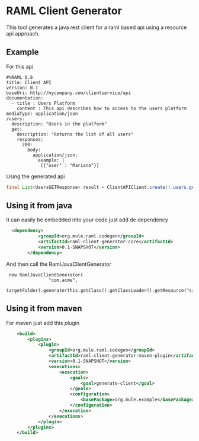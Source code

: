 # RAML Client Generator 

This tool generates a java rest client for a raml based api using a resource api approach.

## Example

For this api

```raml
#%RAML 0.8
title: Client API
version: 0.1
baseUri: http://mycompany.com/clientservice/api
documentation:
  - title : Users Platform
    content : This api describes how to access to the users platform
mediaType: application/json
/users:
  description: "Users in the platform"
  get:
    description: "Returns the list of all users"
    responses:
      200:
        body:
          application/json:
            example: |
             [{"user" : "Mariano"}]
```

Using the generated api 

```java
final List<UsersGETResponse> result = ClientAPIClient.create().users.get();
```

## Using it from java

It can easily be embedded into your code just add de dependency

```xml
  <dependency>
            <groupId>org.mule.raml.codegen</groupId>
            <artifactId>raml-client-generator-core</artifactId>
            <version>0.1-SNAPSHOT</version>
        </dependency>
```

And then call the RamlJavaClientGenerator

```
 new RamlJavaClientGenerator(
                "com.acme",
                targetFolder).generate(this.getClass().getClassLoader().getResource("simple/basic.raml"));
```

## Using it from maven

For maven just add this plugin 


```xml
    <build>
        <plugins>
            <plugin>
                <groupId>org.mule.raml.codegen</groupId>
                <artifactId>raml-client-generator-maven-plugin</artifactId>
                <version>0.1-SNAPSHOT</version>
                <executions>
                    <execution>
                        <goals>
                            <goal>generate-client</goal>
                        </goals>
                        <configuration>
                            <basePackage>org.mule.example</basePackage>
                        </configuration>
                    </execution>
                </executions>
            </plugin>
        </plugins>
    </build>
```    